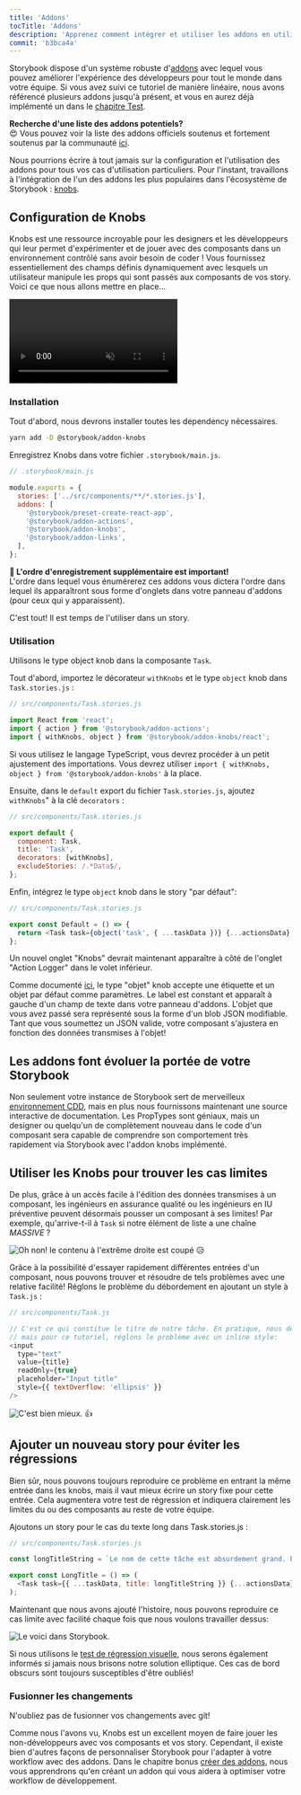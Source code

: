 ```yaml
---
title: 'Addons'
tocTitle: 'Addons'
description: 'Apprenez comment intégrer et utiliser les addons en utilisant un exemple populaire'
commit: 'b3bca4a'
---
```


Storybook dispose d'un système robuste d'[addons](https://storybook.js.org/addons/introduction/) avec lequel vous pouvez améliorer l'expérience des développeurs pour
tout le monde dans votre équipe. Si vous avez suivi ce tutoriel de manière linéaire, nous avons référencé plusieurs addons jusqu'à présent, et vous en aurez déjà implémenté un dans le [chapitre Test](/react/fr/test/).

<div class="aside">
<strong>Recherche d'une liste des addons potentiels?</strong>
<br/>
😍 Vous pouvez voir la liste des addons officiels soutenus et fortement soutenus par la communauté <a href="https://storybook.js.org/addons/addon-gallery/">ici</a>.
</div>

Nous pourrions écrire à tout jamais sur la configuration et l'utilisation des addons pour tous vos cas d'utilisation particuliers. Pour l'instant, travaillons à l'intégration de l'un des addons les plus populaires dans l'écosystème de Storybook : [knobs](https://github.com/storybooks/storybook/tree/master/addons/knobs).

## Configuration de Knobs

Knobs est une ressource incroyable pour les designers et les développeurs qui leur permet d'expérimenter et de jouer avec des composants dans un environnement contrôlé sans avoir besoin de coder ! Vous fournissez essentiellement des champs définis dynamiquement avec lesquels un utilisateur manipule les props qui sont passés aux composants de vos story. Voici ce que nous allons mettre en place...

<video autoPlay muted playsInline loop>
  <source
    src="/intro-to-storybook/addon-knobs-demo.mp4"
    type="video/mp4"
  />
</video>

### Installation

Tout d'abord, nous devrons installer toutes les dependency nécessaires.

```bash
yarn add -D @storybook/addon-knobs
```

Enregistrez Knobs dans votre fichier `.storybook/main.js`.

```javascript
// .storybook/main.js

module.exports = {
  stories: ['../src/components/**/*.stories.js'],
  addons: [
    '@storybook/preset-create-react-app',
    '@storybook/addon-actions',
    '@storybook/addon-knobs',
    '@storybook/addon-links',
  ],
};
```

<div class="aside">
<strong>📝 L'ordre d'enregistrement supplémentaire est important!</strong>
<br/>
L'ordre dans lequel vous énumérerez ces addons vous dictera l'ordre dans lequel ils apparaîtront sous forme d'onglets dans votre panneau d'addons (pour ceux qui y apparaissent).
</div>

C'est tout! Il est temps de l'utiliser dans un story.

### Utilisation

Utilisons le type object knob dans la composante `Task`.

Tout d'abord, importez le décorateur `withKnobs` et le type `object` knob dans `Task.stories.js` :

```javascript
// src/components/Task.stories.js

import React from 'react';
import { action } from '@storybook/addon-actions';
import { withKnobs, object } from '@storybook/addon-knobs/react';
```

<div class="aside">
  Si vous utilisez le langage TypeScript, vous devrez procéder à un petit ajustement des importations.
  Vous devrez utiliser <code>import { withKnobs, object } from '@storybook/addon-knobs'</code> à la place.
</div>

Ensuite, dans le `default` export du fichier `Task.stories.js`, ajoutez `withKnobs`" à la clé `decorators` :

```javascript
// src/components/Task.stories.js

export default {
  component: Task,
  title: 'Task',
  decorators: [withKnobs],
  excludeStories: /.*Data$/,
};
```

Enfin, intégrez le type `object` knob dans le story "par défaut":

```javascript
// src/components/Task.stories.js

export const Default = () => {
  return <Task task={object('task', { ...taskData })} {...actionsData} />;
};
```

Un nouvel onglet "Knobs" devrait maintenant apparaître à côté de l'onglet "Action Logger" dans le volet inférieur.

Comme documenté [ici](https://github.com/storybooks/storybook/tree/master/addons/knobs#object), le type "objet" knob accepte une étiquette et un objet par défaut comme paramètres. Le label est constant et apparaît à gauche d'un champ de texte dans votre panneau d'addons. L'objet que vous avez passé sera représenté sous la forme d'un blob JSON modifiable. Tant que vous soumettez un JSON valide, votre composant s'ajustera en fonction des données transmises à l'objet!

## Les addons font évoluer la portée de votre Storybook

Non seulement votre instance de Storybook sert de merveilleux [environnement CDD](https://www.componentdriven.org/), mais en plus nous fournissons maintenant une source interactive de documentation. Les PropTypes sont géniaux, mais un designer ou quelqu'un de complètement nouveau dans le code d'un composant sera capable de comprendre son comportement très rapidement via Storybook avec l'addon knobs implémenté.

## Utiliser les Knobs pour trouver les cas limites

De plus, grâce à un accès facile à l'édition des données transmises à un composant, les ingénieurs en assurance qualité ou les ingénieurs en IU préventive peuvent désormais pousser un composant à ses limites! Par exemple, qu'arrive-t-il à `Task` si notre élément de liste a une chaîne _MASSIVE_ ?

![Oh non! le contenu à l'extrême droite est coupé](/intro-to-storybook/addon-knobs-demo-edge-case.png) 😥

Grâce à la possibilité d'essayer rapidement différentes entrées d'un composant, nous pouvons trouver et résoudre de tels problèmes avec une relative facilité! Réglons le problème du débordement en ajoutant un style à `Task.js` :

```javascript
// src/components/Task.js

// C'est ce qui constitue le titre de notre tâche. En pratique, nous devrions probablement mettre à jour les styles pour cet élément
// mais pour ce tutoriel, réglons le problème avec un inline style:
<input
  type="text"
  value={title}
  readOnly={true}
  placeholder="Input title"
  style={{ textOverflow: 'ellipsis' }}
/>
```

![C'est bien mieux.](/intro-to-storybook/addon-knobs-demo-edge-case-resolved.png) 👍

## Ajouter un nouveau story pour éviter les régressions

Bien sûr, nous pouvons toujours reproduire ce problème en entrant la même entrée dans les knobs, mais il vaut mieux écrire un story fixe pour cette entrée. Cela augmentera votre test de régression et indiquera clairement les limites du ou des composants au reste de votre équipe.

Ajoutons un story pour le cas du texte long dans Task.stories.js :

```javascript
// src/components/Task.stories.js

const longTitleString = `Le nom de cette tâche est absurdement grand. En fait, je pense que si je continue, je risque de me retrouver avec un débordement de contenu. Que se passera-t-il? L'étoile qui représente une tâche épinglée pourrait avoir du texte qui se chevauche. Le texte pourrait se couper brusquement lorsqu'il atteint l'étoile. J'espère que ce n'est pas le cas!`;

export const LongTitle = () => (
  <Task task={{ ...taskData, title: longTitleString }} {...actionsData} />
);
```

Maintenant que nous avons ajouté l'histoire, nous pouvons reproduire ce cas limite avec facilité chaque fois que nous voulons travailler dessus:

![Le voici dans Storybook.](/intro-to-storybook/addon-knobs-demo-edge-case-in-storybook.png)

Si nous utilisons le [test de régression visuelle](/react/en/test/), nous serons également informés si jamais nous brisons notre solution elliptique. Ces cas de bord obscurs sont toujours susceptibles d'être oubliés!

### Fusionner les changements

N'oubliez pas de fusionner vos changements avec git!

<div class="aside"><p>Comme nous l'avons vu, Knobs est un excellent moyen de faire jouer les non-développeurs avec vos composants et vos story. Cependant, il existe bien d'autres façons de personnaliser Storybook pour l'adapter à votre workflow avec des addons. Dans le chapitre bonus <a href="/intro-to-storybook/react/en/creating-addons">créer des addons</a>, nous vous apprendrons qu'en créant un addon qui vous aidera à optimiser votre workflow de développement.</p></div>
